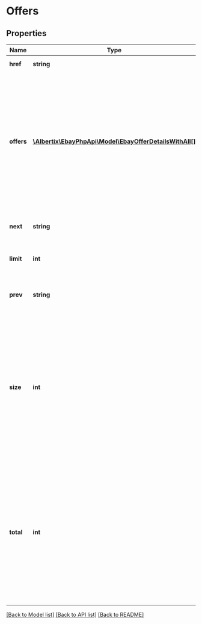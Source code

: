 # Offers

## Properties
Name | Type | Description | Notes
------------ | ------------- | ------------- | -------------
**href** | **string** | This is the URL to the current page of offers. | [optional] 
**offers** | [**\Albertix\EbayPhpApi\Model\EbayOfferDetailsWithAll[]**](EbayOfferDetailsWithAll.md) | This container is an array of one or more of the seller&#39;s offers for the SKU value that is passed in through the required &lt;strong&gt;sku&lt;/strong&gt; query parameter.&lt;br/&gt;&lt;br/&gt; &lt;span class&#x3D;\&quot;tablenote\&quot;&gt; &lt;strong&gt;Note:&lt;/strong&gt; Currently, the Inventory API does not support the same SKU across multiple eBay marketplaces, so the &lt;strong&gt;getOffers&lt;/strong&gt; call will only return one offer.&lt;/span&gt;&lt;br/&gt;&lt;br/&gt;&lt;strong&gt;Max Occurs:&lt;/strong&gt; 25 | [optional] 
**next** | **string** | This is the URL to the next page of offers. This field will only be returned if there are additional offers to view. | [optional] 
**limit** | **int** | This integer value is the the number of offers that will be displayed on each results page. | [optional] 
**prev** | **string** | This is the URL to the previous page of offers. This field will only be returned if there are previous offers to view. | [optional] 
**size** | **int** | This integer value indicates the number of offers being displayed on the current page of results. This number will generally be the same as the &lt;strong&gt;limit&lt;/strong&gt; value if there are additional pages of results to view.&lt;br/&gt;&lt;br/&gt; &lt;span class&#x3D;\&quot;tablenote\&quot;&gt; &lt;strong&gt;Note:&lt;/strong&gt; Currently, the Inventory API does not support the same SKU across multiple eBay marketplaces, so the &lt;strong&gt;Get Offers&lt;/strong&gt; call will only return one offer, so this value should always be &lt;code&gt;1&lt;/code&gt;.&lt;/span&gt; | [optional] 
**total** | **int** | This integer value is the total number of offers that exist for the specified SKU value. Based on this number and on the &lt;strong&gt;limit&lt;/strong&gt; value, the seller may have to toggle through multiple pages to view all offers.&lt;br/&gt;&lt;br/&gt; &lt;span class&#x3D;\&quot;tablenote\&quot;&gt; &lt;strong&gt;Note:&lt;/strong&gt; Currently, the Inventory API does not support the same SKU across multiple eBay marketplaces, so the &lt;strong&gt;Get Offers&lt;/strong&gt; call will only return one offer, so this value should always be &lt;code&gt;1&lt;/code&gt;.&lt;/span&gt; | [optional] 

[[Back to Model list]](../README.md#documentation-for-models) [[Back to API list]](../README.md#documentation-for-api-endpoints) [[Back to README]](../README.md)


